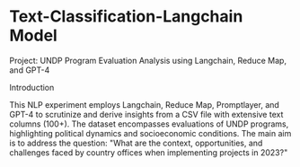 # Text-Classification-Langchain Model
Project: UNDP Program Evaluation Analysis using Langchain, Reduce Map, and GPT-4

Introduction

This NLP experiment employs Langchain, Reduce Map, Promptlayer, and GPT-4 to scrutinize and derive insights from a CSV file with extensive text columns (100+). The dataset encompasses evaluations of UNDP programs, highlighting political dynamics and socioeconomic conditions. The main aim is to address the question: "What are the context, opportunities, and challenges faced by country offices when implementing projects in 2023?"
